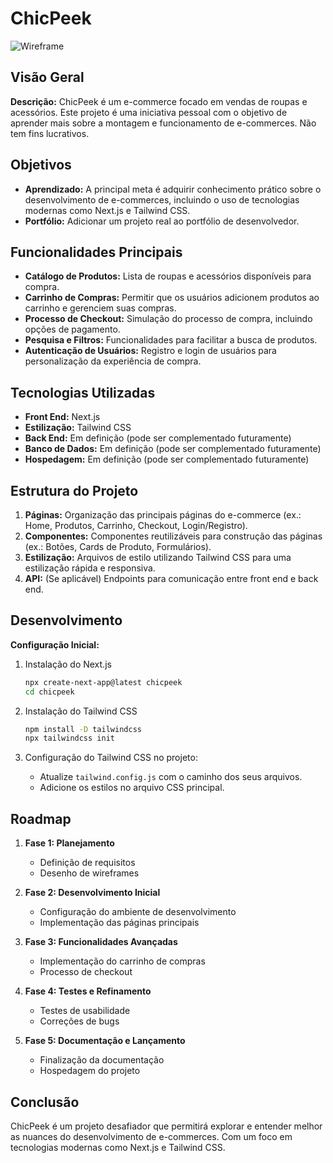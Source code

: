 # ChicPeek
![Wireframe](./img/ChicPeek-–-Figma.png)

## Visão Geral

**Descrição:** ChicPeek é um e-commerce focado em vendas de roupas e acessórios. Este projeto é uma iniciativa pessoal com o objetivo de aprender mais sobre a montagem e funcionamento de e-commerces. Não tem fins lucrativos.

## Objetivos

- **Aprendizado:** A principal meta é adquirir conhecimento prático sobre o desenvolvimento de e-commerces, incluindo o uso de tecnologias modernas como Next.js e Tailwind CSS.
- **Portfólio:** Adicionar um projeto real ao portfólio de desenvolvedor.

## Funcionalidades Principais

- **Catálogo de Produtos:** Lista de roupas e acessórios disponíveis para compra.
- **Carrinho de Compras:** Permitir que os usuários adicionem produtos ao carrinho e gerenciem suas compras.
- **Processo de Checkout:** Simulação do processo de compra, incluindo opções de pagamento.
- **Pesquisa e Filtros:** Funcionalidades para facilitar a busca de produtos.
- **Autenticação de Usuários:** Registro e login de usuários para personalização da experiência de compra.

## Tecnologias Utilizadas

- **Front End:** Next.js
- **Estilização:** Tailwind CSS
- **Back End:** Em definição (pode ser complementado futuramente)
- **Banco de Dados:** Em definição (pode ser complementado futuramente)
- **Hospedagem:** Em definição (pode ser complementado futuramente)

## Estrutura do Projeto

1. **Páginas:** Organização das principais páginas do e-commerce (ex.: Home, Produtos, Carrinho, Checkout, Login/Registro).
2. **Componentes:** Componentes reutilizáveis para construção das páginas (ex.: Botões, Cards de Produto, Formulários).
3. **Estilização:** Arquivos de estilo utilizando Tailwind CSS para uma estilização rápida e responsiva.
4. **API:** (Se aplicável) Endpoints para comunicação entre front end e back end.

## Desenvolvimento

**Configuração Inicial:**

1. Instalação do Next.js
    ```bash
    npx create-next-app@latest chicpeek
    cd chicpeek
    ```

2. Instalação do Tailwind CSS
    ```bash
    npm install -D tailwindcss
    npx tailwindcss init
    ```

3. Configuração do Tailwind CSS no projeto:
    - Atualize `tailwind.config.js` com o caminho dos seus arquivos.
    - Adicione os estilos no arquivo CSS principal.


## Roadmap

1. **Fase 1: Planejamento**
    - Definição de requisitos
    - Desenho de wireframes

2. **Fase 2: Desenvolvimento Inicial**
    - Configuração do ambiente de desenvolvimento
    - Implementação das páginas principais

3. **Fase 3: Funcionalidades Avançadas**
    - Implementação do carrinho de compras
    - Processo de checkout

4. **Fase 4: Testes e Refinamento**
    - Testes de usabilidade
    - Correções de bugs

5. **Fase 5: Documentação e Lançamento**
    - Finalização da documentação
    - Hospedagem do projeto

## Conclusão

ChicPeek é um projeto desafiador que permitirá explorar e entender melhor as nuances do desenvolvimento de e-commerces. Com um foco em tecnologias modernas como Next.js e Tailwind CSS.


